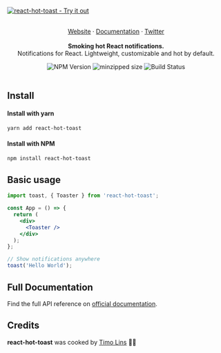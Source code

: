 <a href="https://react-hot-toast.com/"><img alt="react-hot-toast - Try it out" src="https://github.com/timolins/react-hot-toast/raw/main/assets/header.svg"/></a>

<br />
<div align="center">
<a href="https://react-hot-toast.com/">Website</a> 
<span> · </span>
<a href="https://react-hot-toast.com/docs">Documentation</a> 
<span> · </span>
<a href="https://twitter.com/timolins">Twitter</a>
</div>
<br />

<div align="center"><strong>Smoking hot React notifications.</strong></div>
<div align="center">Notifications for React. Lightweight, customizable and hot by default.</div>

>

<div align="center">
    <img src="https://badgen.net/npm/v/react-hot-toast" alt="NPM Version" />
  <img src="https://badgen.net/bundlephobia/minzip/react-hot-toast" alt="minzipped size"/>
    <img src="https://github.com/timolins/react-hot-toast/workflows/CI/badge.svg" alt="Build Status" />
</a>

</div>

<br />

## Install

#### Install with yarn

```sh
yarn add react-hot-toast
```

#### Install with NPM

```sh
npm install react-hot-toast
```

## Basic usage

```jsx
import toast, { Toaster } from 'react-hot-toast';

const App = () => {
  return (
    <div>
      <Toaster />
    </div>
  );
};

// Show notifications anywhere
toast('Hello World');
```

## Full Documentation

Find the full API reference on [official documentation](https://react-hot-toast.com/docs).

## Credits

**react-hot-toast** was cooked by [Timo Lins](https://timo.sh) 👨‍🍳
